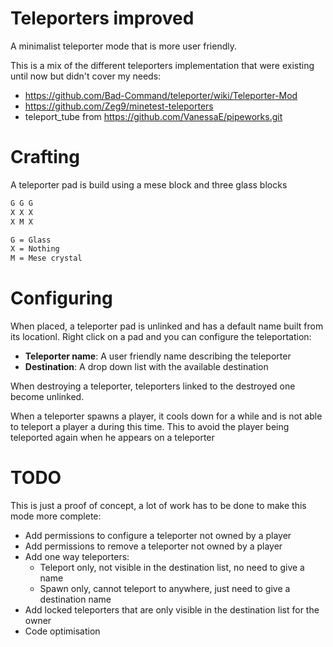 # Teleporters improved
A minimalist teleporter mode that is more user friendly. 

This is a mix of the different teleporters implementation that were 
existing until now but didn't cover my needs:
* https://github.com/Bad-Command/teleporter/wiki/Teleporter-Mod
* https://github.com/Zeg9/minetest-teleporters
* teleport_tube from https://github.com/VanessaE/pipeworks.git

# Crafting
A teleporter pad is build using a mese block and three glass blocks

```txt
G G G
X X X
X M X

G = Glass
X = Nothing
M = Mese crystal
```

# Configuring
When placed, a teleporter pad is unlinked and has a default name built 
from its locationl. Right click on a pad and you can configure the 
teleportation:

* **Teleporter name**: A user friendly name describing the teleporter
* **Destination**: A drop down list with the available destination

When destroying a teleporter, teleporters linked to the destroyed one 
become unlinked.

When a teleporter spawns a player, it cools down for a while and is not
able to teleport a player a during this time. This to avoid the player
being teleported again when he appears on a teleporter

# TODO
This is just a proof of concept, a lot of work has to be done to 
make this mode more complete:
* Add permissions to configure a teleporter not owned by a player
* Add permissions to remove a teleporter not owned by a player
* Add one way teleporters:
  * Teleport only, not visible in the destination list, no need to give
    a name
  * Spawn only, cannot teleport to anywhere, just need to give a 
    destination name
* Add locked teleporters that are only visible in the destination list 
  for the owner
* Code optimisation
